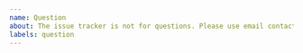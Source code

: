 ```yaml
---
name: Question
about: The issue tracker is not for questions. Please use email contact@zakiii.com or other social links for help/questions.
labels: question
---
```


<!-- 🚨 STOP 🚨 STOP 🚨 STOP 🚨

THE ISSUE TRACKER IS NOT FOR QUESTIONS.

DO NOT CREATE A NEW ISSUE TO ASK A QUESTION.

Please use one of the following resources for help:

**Questions**

- https://twitter.com/zibanpirate
- https://www.facebook.com/zakiii.man
- https://www.youtube.com/channel/UCD1rlkXciGqAi52iJtVpu3A

-->
